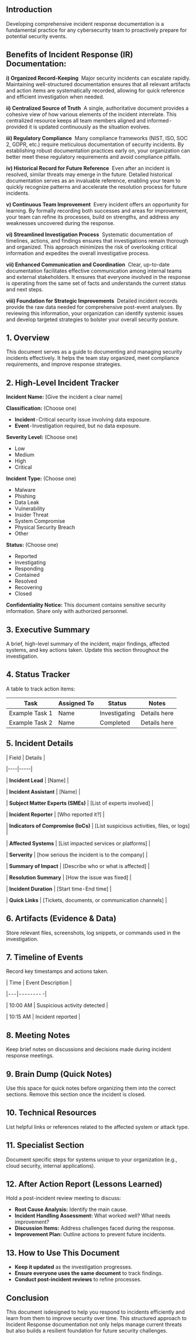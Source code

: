 ## **Introduction**
Developing comprehensive incident response documentation is a fundamental practice for any cybersecurity team to proactively prepare for potential security events.

## **Benefits of Incident Response (IR) Documentation:**

**i) Organized Record-Keeping** 
Major security incidents can escalate rapidly. Maintaining well-structured documentation ensures that all relevant artifacts and action items are systematically recorded, allowing for quick reference and efficient investigation when needed.

**ii) Centralized Source of Truth** 
A single, authoritative document provides a cohesive view of how various elements of the incident interrelate. This centralized resource keeps all team members aligned and informed - provided it is updated continuously as the situation evolves.

**iii) Regulatory Compliance** 
Many compliance frameworks (NIST, ISO, SOC 2, GDPR, etc.) require meticulous documentation of security incidents. By establishing robust documentation practices early on, your organization can better meet these regulatory requirements and avoid compliance pitfalls.

**iv) Historical Record for Future Reference** 
Even after an incident is resolved, similar threats may emerge in the future. Detailed historical documentation serves as an invaluable reference, enabling your team to quickly recognize patterns and accelerate the resolution process for future incidents.

**v) Continuous Team Improvement** 
Every incident offers an opportunity for learning. By formally recording both successes and areas for improvement, your team can refine its processes, build on strengths, and address any weaknesses uncovered during the response.

**vi) Streamlined Investigation Process** 
Systematic documentation of timelines, actions, and findings ensures that investigations remain thorough and organized. This approach minimizes the risk of overlooking critical information and expedites the overall investigative process.

**vii) Enhanced Communication and Coordination** 
Clear, up-to-date documentation facilitates effective communication among internal teams and external stakeholders. It ensures that everyone involved in the response is operating from the same set of facts and understands the current status and next steps.

**viii) Foundation for Strategic Improvements** 
Detailed incident records provide the raw data needed for comprehensive post-event analyses. By reviewing this information, your organization can identify systemic issues and develop targeted strategies to bolster your overall security posture.

## **1. Overview** 
This document serves as a guide to documenting and managing security incidents effectively. It helps the team stay organized, meet compliance requirements, and improve response strategies.

## **2. High-Level Incident Tracker** 
**Incident Name:** [Give the incident a clear name]

**Classification:** (Choose one) 
- **Incident** - Critical security issue involving data exposure. 
- **Event** - Investigation required, but no data exposure.

**Severity Level:** (Choose one) 
- Low 
- Medium 
- High 
- Critical

**Incident Type:** (Choose one) 
- Malware 
- Phishing 
- Data Leak 
- Vulnerability 
- Insider Threat 
- System Compromise 
- Physical Security Breach 
- Other

**Status:** (Choose one) 
- Reported 
- Investigating 
- Responding 
- Contained 
- Resolved 
- Recovering 
- Closed

**Confidentiality Notice:** This document contains sensitive security information. Share only with authorized personnel.

## **3. Executive Summary** 
A brief, high-level summary of the incident, major findings, affected systems, and key actions taken. Update this section throughout the investigation.

## **4. Status Tracker** 
A table to track action items:

|Task | Assigned To | Status | Notes |
|---|---|---|---|
| Example Task 1 | Name | Investigating | Details here | 
| Example Task 2 | Name | Completed | Details here |

## **5. Incident Details**

| Field | Details | 

|----|-----| 

| **Incident Lead** | [Name] | 

| **Incident Assistant** | [Name] | 

| **Subject Matter Experts (SMEs)** | [List of experts involved] | 

| **Incident Reporter** | [Who reported it?] | 

| **Indicators of Compromise (IoCs)** | [List suspicious activities, files, or logs] | 

| **Affected Systems** | [List impacted services or platforms] |

| **Serverity** | [how serious the incident is to the company] |

| **Summary of Impact** | [Describe who or what is affected] | 

| **Resolution Summary** | [How the issue was fixed] | 

| **Incident Duration** | [Start time - End time] | 

| **Quick Links** | [Tickets, documents, or communication channels] |

## **6. Artifacts (Evidence & Data)** 
Store relevant files, screenshots, log snippets, or commands used in the investigation.

## **7. Timeline of Events** 

Record key timestamps and actions taken.

| Time | Event Description | 

| - - - | - - - - - - - - -| 

| 10:00 AM | Suspicious activity detected | 

| 10:15 AM | Incident reported |

## **8. Meeting Notes** 
Keep brief notes on discussions and decisions made during incident response meetings.

## **9. Brain Dump (Quick Notes)** 
Use this space for quick notes before organizing them into the correct sections. Remove this section once the incident is closed.

## **10. Technical Resources** 
List helpful links or references related to the affected system or attack type.

## **11. Specialist Section** 
Document specific steps for systems unique to your organization (e.g., cloud security, internal applications).

## **12. After Action Report (Lessons Learned)** 
Hold a post-incident review meeting to discuss:
- **Root Cause Analysis:** Identify the main cause. 
- **Incident Handling Assessment:** What worked well? What needs improvement? 
- **Discussion Items:** Address challenges faced during the response. 
- **Improvement Plan:** Outline actions to prevent future incidents.

## **13. How to Use This Document** 

- **Keep it updated** as the investigation progresses. 
- **Ensure everyone uses the same document** to track findings. 
- **Conduct post-incident reviews** to refine processes.

## **Conclusion**
This document isdesigned to help you respond to incidents efficiently and learn from them to improve security over time. This structured approach to Incident Response documentation not only helps manage current threats but also builds a resilient foundation for future security challenges.
